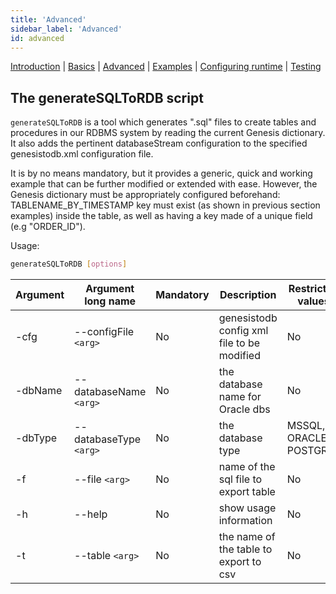```yaml
---
title: 'Advanced'
sidebar_label: 'Advanced'
id: advanced
---
```


[Introduction](/server-modules/integration/database-streaming-out/introduction)  | [Basics](/server-modules/integration/database-streaming-out/basics) | [Advanced](/server-modules/integration/database-streaming-out/advanced) | [Examples](/server-modules/integration/database-streaming-out/examples) | [Configuring runtime](/server-modules/integration/database-streaming-out/configuring-runtime) | [Testing](/server-modules/integration/database-streaming-out/testing)

## The generateSQLToRDB script

`generateSQLToRDB` is a tool which generates ".sql" files to create tables and procedures in our RDBMS system by reading the current Genesis dictionary. It also adds the pertinent databaseStream configuration to the specified genesistodb.xml configuration file.

It is by no means mandatory, but it provides a generic, quick and working example that can be further modified or extended with ease. However, the Genesis dictionary must be appropriately configured beforehand: TABLENAME_BY_TIMESTAMP key must exist (as shown in previous section examples) inside the table, as well as having a key made of a unique field (e.g "ORDER_ID").

Usage: 
```bash
generateSQLToRDB [options]
```

| Argument | Argument long name      | Mandatory |               Description                    | Restricted values         |
|----------|-------------------------|-----------|----------------------------------------------|---------------------------|       
| -cfg     |  --configFile `<arg>`   | No        | genesistodb config xml file to be modified   | No                        |                   
| -dbName  |  --databaseName `<arg>` | No        | the database name for Oracle dbs             | No                        |         
| -dbType  |  --databaseType `<arg>` | No        | the database type                            | MSSQL, ORACLE or POSTGRES |                    
| -f       |  --file `<arg>`         | No        | name of the sql file to export table         | No                        |             
| -h       |  --help                 | No        | show usage information                       | No                        |
| -t       |  --table `<arg>`        | No        | the name of the table to export to csv       | No                        |               

